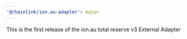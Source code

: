 ```yaml
---
'@chainlink/ion.au-adapter': major
---
```


This is the first release of the ion.au total reserve v3 External Adapter
